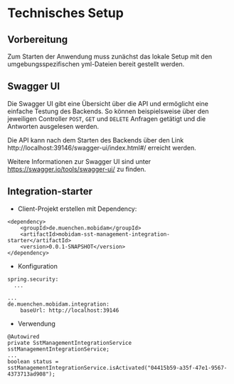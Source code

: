 # Technisches Setup
## Vorbereitung
Zum Starten der Anwendung muss zunächst das lokale Setup mit den umgebungsspezifischen yml-Dateien bereit gestellt werden.

## Swagger UI
Die Swagger UI gibt eine Übersicht über die API und ermöglicht eine einfache Testung des Backends.
So können beispielsweise über den jeweiligen Controller `POST`, `GET` und `DELETE` Anfragen getätigt und die Antworten ausgelesen werden.

Die API kann nach dem Starten des Backends über den Link http://localhost:39146/swagger-ui/index.html#/ erreicht werden. 

Weitere Informationen zur Swagger UI sind unter https://swagger.io/tools/swagger-ui/ zu finden.

## Integration-starter
* Client-Projekt erstellen mit Dependency: 
```
<dependency>
    <groupId>de.muenchen.mobidam</groupId>
    <artifactId>mobidam-sst-management-integration-starter</artifactId>
    <version>0.0.1-SNAPSHOT</version>
</dependency>
```
* Konfiguration
```
spring.security:
  ...
  
...  
de.muenchen.mobidam.integration:
    baseUrl: http://localhost:39146
```
* Verwendung
```
@Autowired
private SstManagementIntegrationService sstManagementIntegrationService;
...
boolean status = sstManagementIntegrationService.isActivated("04415b59-a35f-47e1-9567-4373713ad908");	
```
